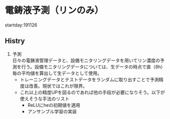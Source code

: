 # 電鋳液予測（リンのみ）

startday:191126

## Histry

1. 予測  
    日々の電鋳液管理データと、設備モニタリングデータを用いてリン濃度の予測を行う。設備モニタリングデータについては、生データの時点で直（8h）毎の平均値を算出して生データとして使用。
    - トレーニングデータとテストデータをランダムに取り出すことで予測精度は改善。現状ではこれが限界。
    - これ以上の精度UPを図るのであれば他の手段が必要になりそう。以下が使えそうな手法のリスト
        - ReLUにheの初期値を適用
        - アンサンブル学習の実装
